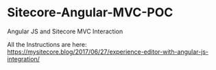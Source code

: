 # Sitecore-Angular-MVC-POC
Angular JS and Sitecore MVC Interaction

All the Instructions are here:
https://mysitecore.blog/2017/06/27/experience-editor-with-angular-js-integration/
